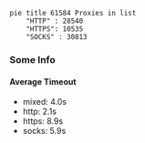 
```mermaid
pie title 61584 Proxies in list
    "HTTP" : 28540
    "HTTPS": 10535
    "SOCKS" : 30813
```

### Some Info
#### Average Timeout

- mixed: 4.0s
- http: 2.1s
- https: 8.9s
- socks: 5.9s